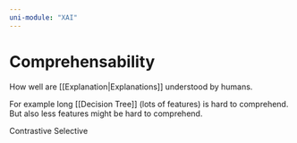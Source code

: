 ```yaml
---
uni-module: "XAI"
---
```


# Comprehensability

How well are [[Explanation|Explanations]] understood by humans.

For example long [[Decision Tree]] (lots of features) is hard to comprehend.
But also less features might be hard to comprehend.

Contrastive
Selective
